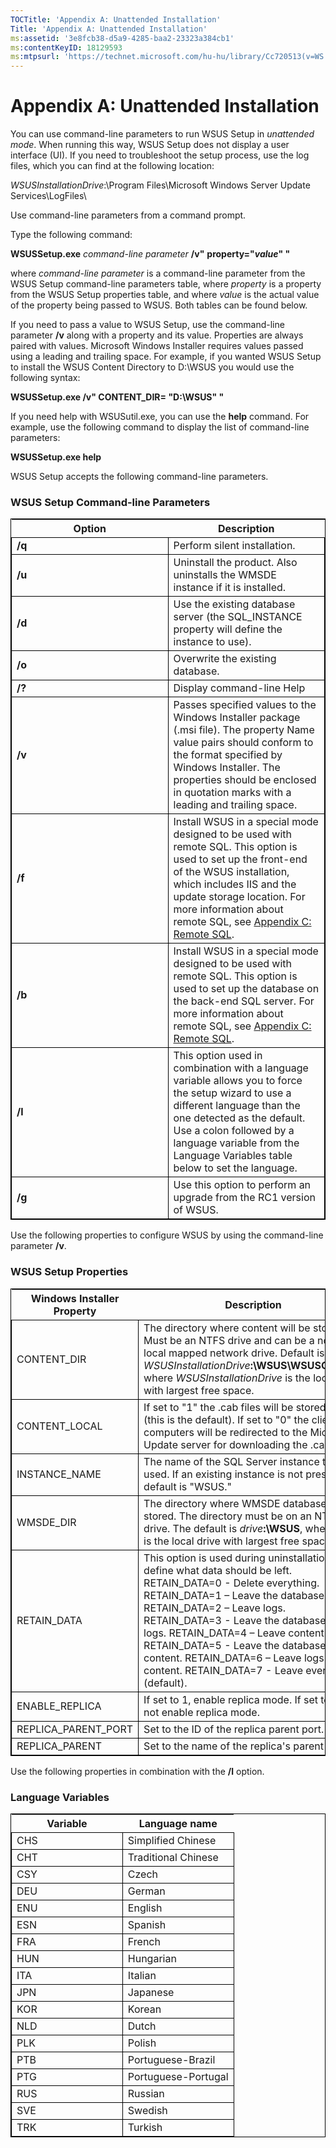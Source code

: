 ```yaml
---
TOCTitle: 'Appendix A: Unattended Installation'
Title: 'Appendix A: Unattended Installation'
ms:assetid: '3e8fcb38-d5a9-4285-baa2-23323a384cb1'
ms:contentKeyID: 18129593
ms:mtpsurl: 'https://technet.microsoft.com/hu-hu/library/Cc720513(v=WS.10)'
---
```


Appendix A: Unattended Installation
===================================

You can use command-line parameters to run WSUS Setup in *unattended mode*. When running this way, WSUS Setup does not display a user interface (UI). If you need to troubleshoot the setup process, use the log files, which you can find at the following location:

*WSUSInstallationDrive*:\\Program Files\\Microsoft Windows Server Update Services\\LogFiles\\

Use command-line parameters from a command prompt.

Type the following command:

**WSUSSetup.exe** *command-line parameter* **/v"** **property="***value***" "**

where *command-line parameter* is a command-line parameter from the WSUS Setup command-line parameters table, where *property* is a property from the WSUS Setup properties table, and where *value* is the actual value of the property being passed to WSUS. Both tables can be found below.

If you need to pass a value to WSUS Setup, use the command-line parameter **/v** along with a property and its value. Properties are always paired with values. Microsoft Windows Installer requires values passed using a leading and trailing space. For example, if you wanted WSUS Setup to install the WSUS Content Directory to D:\\WSUS you would use the following syntax:

**WSUSSetup.exe /v" CONTENT\_DIR= "D:\\WSUS" "**

If you need help with WSUSutil.exe, you can use the **help** command. For example, use the following command to display the list of command-line parameters:

**WSUSSetup.exe help**

WSUS Setup accepts the following command-line parameters.

### WSUS Setup Command-line Parameters

 
<table style="border:1px solid black;">
<colgroup>
<col width="50%" />
<col width="50%" />
</colgroup>
<thead>
<tr class="header">
<th>Option</th>
<th>Description</th>
</tr>
</thead>
<tbody>
<tr class="odd">
<td style="border:1px solid black;"><strong>/q</strong></td>
<td style="border:1px solid black;">Perform silent installation.</td>
</tr>
<tr class="even">
<td style="border:1px solid black;"><strong>/u</strong></td>
<td style="border:1px solid black;">Uninstall the product. Also uninstalls the WMSDE instance if it is installed.</td>
</tr>
<tr class="odd">
<td style="border:1px solid black;"><strong>/d</strong></td>
<td style="border:1px solid black;">Use the existing database server (the SQL_INSTANCE property will define the instance to use).</td>
</tr>
<tr class="even">
<td style="border:1px solid black;"><strong>/o</strong></td>
<td style="border:1px solid black;">Overwrite the existing database.</td>
</tr>
<tr class="odd">
<td style="border:1px solid black;"><strong>/?</strong></td>
<td style="border:1px solid black;">Display command-line Help</td>
</tr>
<tr class="even">
<td style="border:1px solid black;"><strong>/v</strong></td>
<td style="border:1px solid black;">Passes specified values to the Windows Installer package (.msi file). The property Name value pairs should conform to the format specified by Windows Installer. The properties should be enclosed in quotation marks with a leading and trailing space.</td>
</tr>
<tr class="odd">
<td style="border:1px solid black;"><strong>/f</strong></td>
<td style="border:1px solid black;">Install WSUS in a special mode designed to be used with remote SQL. This option is used to set up the front-end of the WSUS installation, which includes IIS and the update storage location. For more information about remote SQL, see <a href="https://technet.microsoft.com/9e01d057-6b39-4eb7-b151-dff7ad0cd638">Appendix C: Remote SQL</a>.</td>
</tr>
<tr class="even">
<td style="border:1px solid black;"><strong>/b</strong></td>
<td style="border:1px solid black;">Install WSUS in a special mode designed to be used with remote SQL. This option is used to set up the database on the back-end SQL server. For more information about remote SQL, see <a href="https://technet.microsoft.com/9e01d057-6b39-4eb7-b151-dff7ad0cd638">Appendix C: Remote SQL</a>.</td>
</tr>
<tr class="odd">
<td style="border:1px solid black;"><strong>/l</strong></td>
<td style="border:1px solid black;">This option used in combination with a language variable allows you to force the setup wizard to use a different language than the one detected as the default. Use a colon followed by a language variable from the Language Variables table below to set the language.</td>
</tr>
<tr class="even">
<td style="border:1px solid black;"><strong>/g</strong></td>
<td style="border:1px solid black;">Use this option to perform an upgrade from the RC1 version of WSUS.</td>
</tr>
</tbody>
</table>
  
Use the following properties to configure WSUS by using the command-line parameter **/v**.
  
### WSUS Setup Properties

 
<table style="border:1px solid black;">
<colgroup>
<col width="50%" />
<col width="50%" />
</colgroup>
<thead>
<tr class="header">
<th>Windows Installer Property</th>
<th>Description</th>
</tr>
</thead>
<tbody>
<tr class="odd">
<td style="border:1px solid black;">CONTENT_DIR</td>
<td style="border:1px solid black;">The directory where content will be stored. Must be an NTFS drive and can be a non-local mapped network drive.
Default is <em>WSUSInstallationDrive</em><strong>:\WSUS\WSUSContent</strong>, where <em>WSUSInstallationDrive</em> is the local drive with largest free space.</td>
</tr>
<tr class="even">
<td style="border:1px solid black;">CONTENT_LOCAL</td>
<td style="border:1px solid black;">If set to &quot;1&quot; the .cab files will be stored locally (this is the default).
If set to &quot;0&quot; the client computers will be redirected to the Microsoft Update server for downloading the .cab files.</td>
</tr>
<tr class="odd">
<td style="border:1px solid black;">INSTANCE_NAME</td>
<td style="border:1px solid black;">The name of the SQL Server instance to be used. If an existing instance is not present, the default is &quot;WSUS.&quot;</td>
</tr>
<tr class="even">
<td style="border:1px solid black;">WMSDE_DIR</td>
<td style="border:1px solid black;">The directory where WMSDE database will be stored. The directory must be on an NTFS drive.
The default is <em>drive</em><strong>:\WSUS</strong>, where <em>drive</em> is the local drive with largest free space.</td>
</tr>
<tr class="odd">
<td style="border:1px solid black;">RETAIN_DATA</td>
<td style="border:1px solid black;">This option is used during uninstallation to define what data should be left.
RETAIN_DATA=0 - Delete everything.
RETAIN_DATA=1 – Leave the database.
RETAIN_DATA=2 – Leave logs.
RETAIN_DATA=3 - Leave the database and logs.
RETAIN_DATA=4 – Leave content.
RETAIN_DATA=5 - Leave the database and content.
RETAIN_DATA=6 – Leave logs and content.
RETAIN_DATA=7 - Leave everything (default).</td>
</tr>
<tr class="even">
<td style="border:1px solid black;">ENABLE_REPLICA</td>
<td style="border:1px solid black;">If set to 1, enable replica mode.
If set to 0, do not enable replica mode.</td>
</tr>
<tr class="odd">
<td style="border:1px solid black;">REPLICA_PARENT_PORT</td>
<td style="border:1px solid black;">Set to the ID of the replica parent port.</td>
</tr>
<tr class="even">
<td style="border:1px solid black;">REPLICA_PARENT</td>
<td style="border:1px solid black;">Set to the name of the replica's parent server.</td>
</tr>
</tbody>
</table>
  
Use the following properties in combination with the **/l** option.
  
### Language Variables

 
<table style="border:1px solid black;">
<colgroup>
<col width="50%" />
<col width="50%" />
</colgroup>
<thead>
<tr class="header">
<th>Variable</th>
<th>Language name</th>
</tr>
</thead>
<tbody>
<tr class="odd">
<td style="border:1px solid black;">CHS</td>
<td style="border:1px solid black;">Simplified Chinese</td>
</tr>
<tr class="even">
<td style="border:1px solid black;">CHT</td>
<td style="border:1px solid black;">Traditional Chinese</td>
</tr>
<tr class="odd">
<td style="border:1px solid black;">CSY</td>
<td style="border:1px solid black;">Czech</td>
</tr>
<tr class="even">
<td style="border:1px solid black;">DEU</td>
<td style="border:1px solid black;">German</td>
</tr>
<tr class="odd">
<td style="border:1px solid black;">ENU</td>
<td style="border:1px solid black;">English</td>
</tr>
<tr class="even">
<td style="border:1px solid black;">ESN</td>
<td style="border:1px solid black;">Spanish</td>
</tr>
<tr class="odd">
<td style="border:1px solid black;">FRA</td>
<td style="border:1px solid black;">French</td>
</tr>
<tr class="even">
<td style="border:1px solid black;">HUN</td>
<td style="border:1px solid black;">Hungarian</td>
</tr>
<tr class="odd">
<td style="border:1px solid black;">ITA</td>
<td style="border:1px solid black;">Italian</td>
</tr>
<tr class="even">
<td style="border:1px solid black;">JPN</td>
<td style="border:1px solid black;">Japanese</td>
</tr>
<tr class="odd">
<td style="border:1px solid black;">KOR</td>
<td style="border:1px solid black;">Korean</td>
</tr>
<tr class="even">
<td style="border:1px solid black;">NLD</td>
<td style="border:1px solid black;">Dutch</td>
</tr>
<tr class="odd">
<td style="border:1px solid black;">PLK</td>
<td style="border:1px solid black;">Polish</td>
</tr>
<tr class="even">
<td style="border:1px solid black;">PTB</td>
<td style="border:1px solid black;">Portuguese-Brazil</td>
</tr>
<tr class="odd">
<td style="border:1px solid black;">PTG</td>
<td style="border:1px solid black;">Portuguese-Portugal</td>
</tr>
<tr class="even">
<td style="border:1px solid black;">RUS</td>
<td style="border:1px solid black;">Russian</td>
</tr>
<tr class="odd">
<td style="border:1px solid black;">SVE</td>
<td style="border:1px solid black;">Swedish</td>
</tr>
<tr class="even">
<td style="border:1px solid black;">TRK</td>
<td style="border:1px solid black;">Turkish</td>
</tr>
</tbody>
</table>
